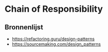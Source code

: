 # Chain of Responsibility

## Bronnenlijst
- https://refactoring.guru/design-patterns
- https://sourcemaking.com/design_patterns
